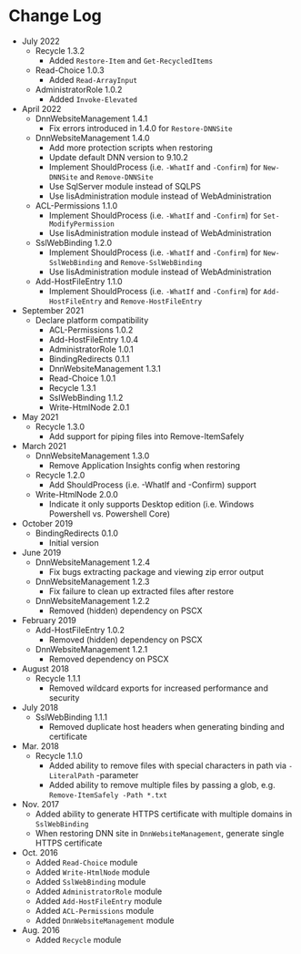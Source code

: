 # Change Log

- July 2022
  - Recycle 1.3.2
    - Added `Restore-Item` and `Get-RecycledItems`
  - Read-Choice 1.0.3
    - Added `Read-ArrayInput`
  - AdministratorRole 1.0.2
    - Added `Invoke-Elevated`
- April 2022
  - DnnWebsiteManagement 1.4.1
    - Fix errors introduced in 1.4.0 for `Restore-DNNSite`
  - DnnWebsiteManagement 1.4.0
    - Add more protection scripts when restoring
    - Update default DNN version to 9.10.2
    - Implement ShouldProcess (i.e. `-WhatIf` and `-Confirm`) for `New-DNNSite` and `Remove-DNNSite`
    - Use SqlServer module instead of SQLPS
    - Use IisAdministration module instead of WebAdministration
  - ACL-Permissions 1.1.0
    - Implement ShouldProcess (i.e. `-WhatIf` and `-Confirm`) for `Set-ModifyPermission`
    - Use IisAdministration module instead of WebAdministration
  - SslWebBinding 1.2.0
    - Implement ShouldProcess (i.e. `-WhatIf` and `-Confirm`) for `New-SslWebBinding` and `Remove-SslWebBinding`
    - Use IisAdministration module instead of WebAdministration
  - Add-HostFileEntry 1.1.0
    - Implement ShouldProcess (i.e. `-WhatIf` and `-Confirm`) for `Add-HostFileEntry` and `Remove-HostFileEntry`
- September 2021
  - Declare platform compatibility
    - ACL-Permissions 1.0.2
    - Add-HostFileEntry 1.0.4
    - AdministratorRole 1.0.1
    - BindingRedirects 0.1.1
    - DnnWebsiteManagement 1.3.1
    - Read-Choice 1.0.1
    - Recycle 1.3.1
    - SslWebBinding 1.1.2
    - Write-HtmlNode 2.0.1
- May 2021
  - Recycle 1.3.0
    - Add support for piping files into Remove-ItemSafely
- March 2021
  - DnnWebsiteManagement 1.3.0
    - Remove Application Insights config when restoring
  - Recycle 1.2.0
    - Add ShouldProcess (i.e. -WhatIf and -Confirm) support
  - Write-HtmlNode 2.0.0
    - Indicate it only supports Desktop edition (i.e. Windows Powershell vs. Powershell Core)
- October 2019
  - BindingRedirects 0.1.0
    - Initial version
- June 2019
  - DnnWebsiteManagement 1.2.4
    - Fix bugs extracting package and viewing zip error output
  - DnnWebsiteManagement 1.2.3
    - Fix failure to clean up extracted files after restore
  - DnnWebsiteManagement 1.2.2
    - Removed (hidden) dependency on PSCX
- February 2019
  - Add-HostFileEntry 1.0.2
    - Removed (hidden) dependency on PSCX
  - DnnWebsiteManagement 1.2.1
    - Removed dependency on PSCX
- August 2018
  - Recycle 1.1.1
    - Removed wildcard exports for increased performance and security
- July 2018
  - SslWebBinding 1.1.1
    - Removed duplicate host headers when generating binding and certificate
- Mar. 2018
  - Recycle 1.1.0
    - Added ability to remove files with special characters in path via `-LiteralPath` -parameter
    - Added ability to remove multiple files by passing a glob, e.g. `Remove-ItemSafely -Path *.txt`
- Nov. 2017
  - Added ability to generate HTTPS certificate with multiple domains in `SslWebBinding`
  - When restoring DNN site in `DnnWebsiteManagement`, generate single HTTPS certificate
- Oct. 2016
  - Added `Read-Choice` module
  - Added `Write-HtmlNode` module
  - Added `SslWebBinding` module
  - Added `AdministratorRole` module
  - Added `Add-HostFileEntry` module
  - Added `ACL-Permissions` module
  - Added `DnnWebsiteManagement` module
- Aug. 2016
  - Added `Recycle` module
